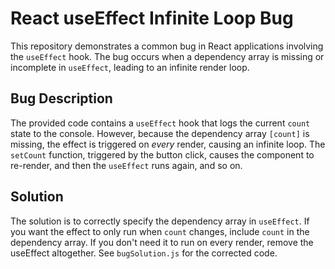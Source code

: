 # React useEffect Infinite Loop Bug
This repository demonstrates a common bug in React applications involving the `useEffect` hook.  The bug occurs when a dependency array is missing or incomplete in `useEffect`, leading to an infinite render loop.

## Bug Description
The provided code contains a `useEffect` hook that logs the current `count` state to the console.  However, because the dependency array `[count]` is missing, the effect is triggered on *every* render, causing an infinite loop.  The `setCount` function, triggered by the button click, causes the component to re-render, and then the `useEffect` runs again, and so on.

## Solution
The solution is to correctly specify the dependency array in `useEffect`.  If you want the effect to only run when `count` changes, include `count` in the dependency array.  If you don't need it to run on every render, remove the useEffect altogether.  See `bugSolution.js` for the corrected code.
